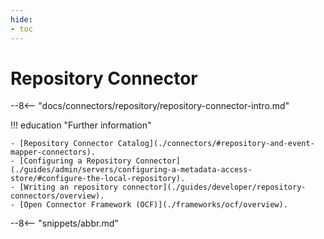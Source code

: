 ```yaml
---
hide:
- toc
---
```


<!-- SPDX-License-Identifier: CC-BY-4.0 -->
<!-- Copyright Contributors to the ODPi Egeria project. -->

# Repository Connector

--8<-- "docs/connectors/repository/repository-connector-intro.md"

!!! education "Further information"
    
    - [Repository Connector Catalog](./connectors/#repository-and-event-mapper-connectors).
    - [Configuring a Repository Connector](./guides/admin/servers/configuring-a-metadata-access-store/#configure-the-local-repository).
    - [Writing an repository connector](./guides/developer/repository-connectors/overview).
    - [Open Connector Framework (OCF)](./frameworks/ocf/overview).

--8<-- "snippets/abbr.md"


